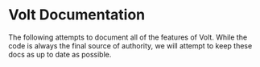 # Volt Documentation

The following attempts to document all of the features of Volt.  While the code is always the final source of authority, we will attempt to keep these docs as up to date as possible.


